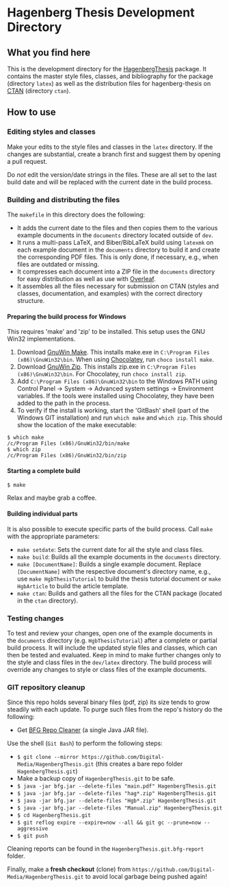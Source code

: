 # Hagenberg Thesis Development Directory

## What you find here

This is the development directory for the [HagenbergThesis](https://github.com/Digital-Media/HagenbergThesis) package. It contains the master style files, classes, and bibliography for the package (directory `latex`) as well as the distribution files for hagenberg-thesis on [CTAN](https://ctan.org/pkg/hagenberg-thesis) (directory `ctan`).

## How to use

### Editing styles and classes

Make your edits to the style files and classes in the `latex` directory. If the changes are substantial, create a branch first and suggest them by opening a pull request.

Do *not* edit the version/date strings in the files. These are all set to the last build date and will be replaced with the current date in the build process.

### Building and distributing the files

The `makefile` in this directory does the following:

- It adds the current date to the files and then copies them to the various example documents in the `documents` directory located outside of `dev`.
- It runs a multi-pass LaTeX, and Biber/BibLaTeX build using `latexmk` on each example document in the `documents` directory to build it and create the corresponding PDF files. This is only done, if necessary, e.g., when files are outdated or missing.
- It compresses each document into a ZIP file in the `documents` directory for easy distribution as well as use with [Overleaf](https://www.overleaf.com/).
- It assembles all the files necessary for submission on CTAN (styles and classes, documentation, and examples) with the correct directory structure.

#### Preparing the build process for Windows

This requires 'make' and 'zip' to be installed. This setup uses the GNU Win32 implementations.

1. Download [GnuWin Make](http://gnuwin32.sourceforge.net/downlinks/make.php). This installs make.exe in `C:\Program Files (x86)\GnuWin32\bin`. When using [Chocolatey](https://chocolatey.org/), run `choco install make`.
2. Download [GnuWin Zip](http://gnuwin32.sourceforge.net/downlinks/zip.php). This installs zip.exe in `C:\Program Files (x86)\GnuWin32\bin`. For Chocolatey, run `choco install zip`.
3. Add `C:\Program Files (x86)\GnuWin32\bin` to the Windows PATH using Control Panel -> System -> Advanced system settings -> Environment variables. If the tools were installed using Chocolatey, they have been added to the path in the process.
4. To verify if the install is working, start the 'GitBash' shell (part of the Windows GIT installation) and run `which make` and `which zip`. This should show the location of the make executable:
```
$ which make
/c/Program Files (x86)/GnuWin32/bin/make
$ which zip
/c/Program Files (x86)/GnuWin32/bin/zip
```

#### Starting a complete build

```
$ make
```

Relax and maybe grab a coffee.

#### Building individual parts

It is also possible to execute specific parts of the build process. Call `make` with the appropriate parameters:

- `make setdate`: Sets the current date for all the style and class files.
- `make build`: Builds all the example documents in the `documents` directory.
- `make [DocumentName]`: Builds a single example document. Replace `[DocumentName]` with the respective document's directory name, e.g., use `make HgbThesisTutorial` to build the thesis tutorial document or `make HgbArticle` to build the article template.
- `make ctan`: Builds and gathers all the files for the CTAN package (located in the `ctan` directory).

### Testing changes

To test and review your changes, open one of the example documents in the `documents` directory (e.g. `HgbThesisTutorial`) after a complete or partial build process. It will include the updated style files and classes, which can then be tested and evaluated. Keep in mind to make further changes only to the style and class files in the `dev/latex` directory. The build process will override any changes to style or class files of the example documents.

### GIT repository cleanup

Since this repo holds several binary files (pdf, zip) its size tends to grow steadily with each update. 
To purge such files from the repo's history do the following:

- Get [BFG Repo Cleaner](https://rtyley.github.io/bfg-repo-cleaner/) (a single Java JAR file).

Use the shell (``Git Bash``) to perform the following steps:

- ``$ git clone --mirror https://github.com/Digital-Media/HagenbergThesis.git`` (this creates a bare repo folder ``HagenbergThesis.git``)
- Make a backup copy of ``HagenbergThesis.git`` to be safe.
- ``$ java -jar bfg.jar --delete-files "main.pdf" HagenbergThesis.git``
- ``$ java -jar bfg.jar --delete-files "hag*.zip" HagenbergThesis.git``
- ``$ java -jar bfg.jar --delete-files "Hgb*.zip" HagenbergThesis.git``
- ``$ java -jar bfg.jar --delete-files "Manual.zip" HagenbergThesis.git``
- ``$ cd HagenbergThesis.git``
- ``$ git reflog expire --expire=now --all && git gc --prune=now --aggressive``
- ``$ git push``

Cleaning reports can be found in the ``HagenbergThesis.git.bfg-report`` folder.

Finally, make a **fresh checkout** (clone) from ``https://github.com/Digital-Media/HagenbergThesis.git`` to avoid
local garbage being pushed again!
